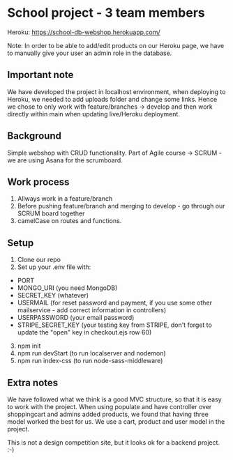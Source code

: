 # School project - 3 team members

Heroku: https://school-db-webshop.herokuapp.com/

Note: In order to be able to add/edit products on our Heroku page, we have to manually give your user an admin role in the database. 

## Important note

We have developed the project in localhost environment, when deploying to Heroku, we needed to add uploads folder and change some links. Hence we chose to only work with feature/branches -> develop and then work directly within main when updating live/Heroku deployment. 

## Background

Simple webshop with CRUD functionality.
Part of Agile course -> SCRUM - we are using Asana for the scrumboard. 

## Work process

1. Allways work in a feature/branch
2. Before pushing feature/branch and merging to develop - go through our SCRUM board together
3. camelCase on routes and functions.

## Setup

1. Clone our repo
2. Set up your .env file with: 
  - PORT
  - MONGO_URI (you need MongoDB) 
  - SECRET_KEY (whatever)
  - USERMAIL (for reset password and payment, if you use some other mailservice - add correct information in controllers)
  - USERPASSWORD (your email password) 
  - STRIPE_SECRET_KEY (your testing key from STRIPE, don't forget to update the "open" key in checkout.ejs row 60) 
 
3. npm init
4. npm run devStart (to run localserver and nodemon) 
5. npm run index-css (to run node-sass-middleware)


## Extra notes 

We have followed what we think is a good MVC structure, so that it is easy to work with the project. When using populate and have controller over shoppingcart and admins added products, we found that having three model worked the best for us. We use a cart, product and user model in the project. 

This is not a design competition site, but it looks ok for a backend project. :-) 
